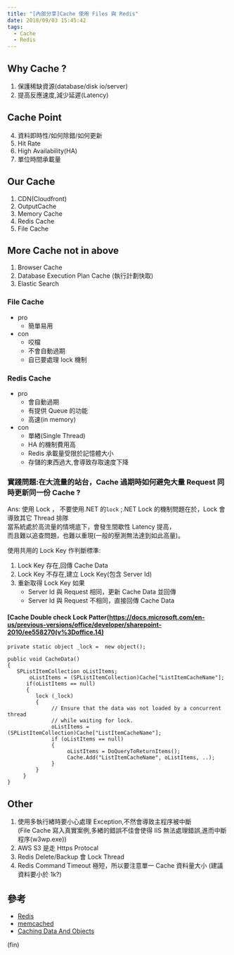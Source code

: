 ```yaml
---
title: "[內部分享]Cache 使用 Files 與 Redis"
date: 2018/09/03 15:45:42
tags:
  - Cache
  - Redis
---
```


## Why Cache ?

1. 保護稀缺資源(database/disk io/server)
2. 提高反應速度,減少延遲(Latency)

## Cache Point

4. 資料即時性/如何除錯/如何更新
5. Hit Rate
6. High Availability(HA)
7. 單位時間承載量

## Our Cache

1. CDN(Cloudfront)
2. OutputCache
3. Memory Cache
4. Redis Cache
5. File Cache

## More Cache not in above

1. Browser Cache
2. Database Execution Plan Cache (執行計劃快取)
3. Elastic Search

### File Cache

- pro
  - 簡單易用
- con
  - 咬檔
  - 不會自動過期
  - 自已要處理 lock 機制

### Redis Cache

- pro
  - 會自動過期
  - 有提供 Queue 的功能
  - 高速(in memory)
- con
  - 單緖(Single Thread)
  - HA 的機制費用高
  - Redis 承載量受限於記憶體大小
  - 存儲的東西過大,會導致存取速度下降

### 實踐問題:在大流量的站台，Cache 過期時如何避免大量 Request 同時更新同一份 Cache ?

Ans: 使用 Lock ，
不要使用.NET 的`lock` ;.NET Lock 的機制問題在於，Lock 會導致其它 Thread 排隊  
當系統處於高流量的情境底下，會發生間歇性 Latency 提高，  
而且難以追查問題，也難以重現(一般的壓測無法達到如此高量)。

使用共用的 Lock Key 作判斷標準:

1. Lock Key 存在,回傳 Cache Data
2. Lock Key 不存在,建立 Lock Key(包含 Server Id)
3. 重新取得 Lock Key 如果
   - Server Id 與 Request 相同，更新 Cache Data 並回傳
   - Server Id 與 Request 不相同，直接回傳 Cache Data

#### [Cache Double check Lock Patter(https://docs.microsoft.com/en-us/previous-versions/office/developer/sharepoint-2010/ee558270(v%3Doffice.14)

```csharp=
private static object _lock =  new object();

public void CacheData()
{
   SPListItemCollection oListItems;
       oListItems = (SPListItemCollection)Cache["ListItemCacheName"];
      if(oListItems == null)
      {
         lock (_lock)
         {
              // Ensure that the data was not loaded by a concurrent thread
              // while waiting for lock.
              oListItems = (SPListItemCollection)Cache["ListItemCacheName"];
              if (oListItems == null)
              {
                   oListItems = DoQueryToReturnItems();
                   Cache.Add("ListItemCacheName", oListItems, ..);
              }
         }
     }
}
```

## Other

1. 使用多執行緖時要小心處理 Exception,不然會導致主程序被中斷  
   (File Cache 寫入真實案例,多緖的錯誤不佳會使得 IIS 無法處理錯誤,進而中斷程序(w3wp.exe))
2. AWS S3 是走 Https Protocal
3. Redis Delete/Backup 會 Lock Thread
4. Redis Command Timeout 極短，所以要注意單一 Cache 資料量大小 (建議資料要小於 1k?)

## 參考

- [Redis](https://redis.io/)
- [memcached](https://memcached.org/)
- [Caching Data And Objects](<https://docs.microsoft.com/en-us/previous-versions/office/developer/sharepoint-2010/ee558270(v%3Doffice.14)#caching-data-and-objects>)

(fin)
